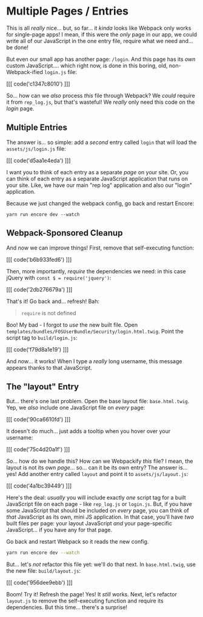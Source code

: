 # Multiple Pages / Entries

This is all *really* nice... but, so far... it *kinda* looks like Webpack only works
for single-page apps! I mean, if this were the *only* page in our app, we could
write all of our JavaScript in the one entry file, require what we need and... be done!

But even our small app has another page: `/login`. And this page has its *own* custom
JavaScript.... which right now, is done in this boring, old, non-Webpack-ified
`login.js` file:

[[[ code('c1347c8010') ]]]

So... how can we *also* process *this* file through Webpack? We *could* require it
from `rep_log.js`, but that's wasteful! We *really* only need this code on the
*login* page.

## Multiple Entries

The answer is... so simple: add a *second* entry called `login` that will load the
`assets/js/login.js` file:

[[[ code('d5aa1e4eda') ]]]

I want you to think of each entry as a separate *page* on your site. Or, you can
think of each entry as a separate JavaScript application that runs on your site.
Like, we have our main "rep log" application and also our "login" application.

Because we just changed the webpack config, go back and restart Encore:

```terminal-silent
yarn run encore dev --watch
```

## Webpack-Sponsored Cleanup

And *now* we can improve things! First, remove that self-executing function:

[[[ code('b6b933fed6') ]]]

Then, more importantly, *require* the dependencies we need: in this case jQuery with
`const $ = require('jquery')`:

[[[ code('2db276679a') ]]]

That's it! Go back and... refresh! Bah:

> `require` is not defined

Boo! My bad - I forgot to *use* the new built file. Open
`templates/bundles/FOSUserBundle/Security/login.html.twig`. Point the script tag
to `build/login.js`:

[[[ code('f79d8a1e19') ]]]

And *now*... it works! When I type a *really* long username, this message appears
thanks to that JavaScript.

## The "layout" Entry

But... there's one last problem. Open the base layout file: `base.html.twig`. Yep,
we *also* include one JavaScript file on *every* page:

[[[ code('90ca6610fd') ]]]

It doesn't do much... just adds a tooltip when you hover over your username:

[[[ code('75c4d20a1f') ]]]

So... how do we handle this? How can we Webpackify *this* file? I mean, the layout
is not its own *page*... so... can it be its own entry? The answer is... yes! Add
another entry called `layout` and point it to `assets/js/layout.js`:

[[[ code('4a1bc39449') ]]]

Here's the deal: *usually* you will include exactly *one* script tag for a built
JavaScript file on each page - like `rep_log.js` or `login.js`. But, if you have
some JavaScript that should be included on *every* page, you can think of *that*
JavaScript as its own, mini JS application. In that case, you'll have *two* built
files per page: your layout JavaScript *and* your page-specific JavaScript... if
you have any for that page.

Go back and restart Webpack so it reads the new config.

```bash
yarn run encore dev --watch
```

But... let's *not* refactor this file yet: we'll do that next. In `base.html.twig`,
use the new file: `build/layout.js`:

[[[ code('956dee9ebb') ]]]

Boom! Try it! Refresh the page! Yes! It *still* works. Next, let's refactor `layout.js`
to remove the self-executing function and require its dependencies. But this time...
there's a surprise!
